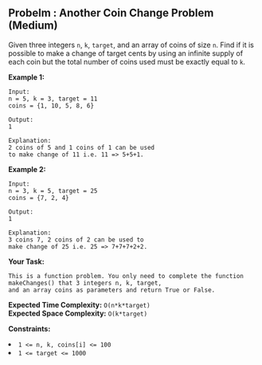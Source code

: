 ## Probelm : Another Coin Change Problem (Medium)
Given three integers ```n```, ```k```, ```target```, and an array of coins of size ```n```. Find if it is possible to make a change of target cents by using an infinite supply of each coin but the total number of coins used must be exactly equal to ```k```.

**Example 1:**
```
Input:
n = 5, k = 3, target = 11
coins = {1, 10, 5, 8, 6}

Output: 
1

Explanation: 
2 coins of 5 and 1 coins of 1 can be used 
to make change of 11 i.e. 11 => 5+5+1.
```

**Example 2:**
```
Input:
n = 3, k = 5, target = 25
coins = {7, 2, 4}

Output:
1

Explanation:
3 coins 7, 2 coins of 2 can be used to
make change of 25 i.e. 25 => 7+7+7+2+2.
```

**Your Task:**
```
This is a function problem. You only need to complete the function makeChanges() that 3 integers n, k, target,
and an array coins as parameters and return True or False.
```

**Expected Time Complexity:** ```O(n*k*target)```<br>
**Expected Space Complexity:** ```O(k*target)```

**Constraints:**
<li><code>1 <= n, k, coins[i] <= 100</code></li>
<li><code>1 <= target <= 1000</code></li>
